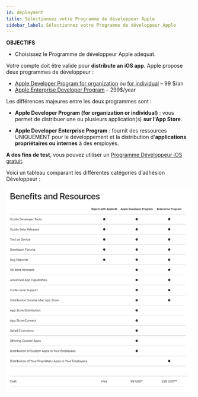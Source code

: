 ```yaml
---
id: deployment
title: Sélectionnez votre Programme de développeur Apple
sidebar_label: Sélectionnez votre Programme de développeur Apple
---
```

<div class = "objectives"> 

**OBJECTIFS**

* Choisissez le Programme de développeur Apple adéquat.</div> 

Votre compte doit être valide pour **distribute an iOS app**. Apple propose deux programmes de développeur :

* [Apple Developer Program for organization](register-apple-developer-program-organization.html) ou [for individual](register-apple-developer-program-individual.html) – 99 $/an 
* [Apple Enterprise Developer Program](register-apple-developer-enterprise-program.html) – 299$/year

Les différences majeures entre les deux programmes sont :

* **Apple Developer Program (for organization or individual)** : vous permet de distribuer une ou plusieurs application(s) **sur l'App Store**.

* **Apple Developer Enterprise Program** : fournit des ressources UNIQUEMENT pour le développement et la distribution d'**applications propriétaires ou internes** à des employés.

**A des fins de test**, vous pouvez utiliser un [Programme Développeur iOS gratuit](free-developer-account.html).

Voici un tableau comparant les différentes catégories d’adhésion Développeur :

![Developer membership levels](assets/test-build/FreeTestingAppleDeveloperAccount.png)